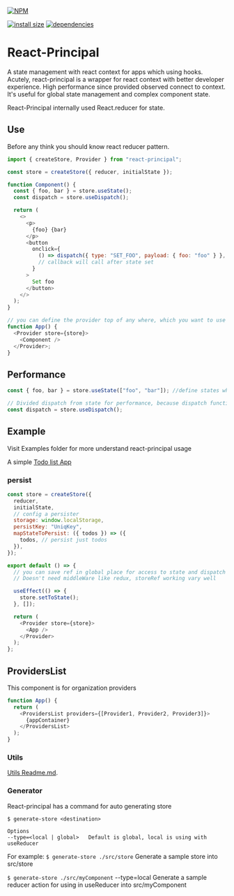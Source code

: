 [![NPM](https://nodei.co/npm/react-principal.png)](https://nodei.co/npm/react-principal/)

[![install size](https://packagephobia.now.sh/badge?p=react-principal)](https://packagephobia.now.sh/result?p=react-principal) [![dependencies](https://david-dm.org/hosseinmd/react-principal.svg)](https://david-dm.org/hosseinmd/react-principal.svg)

# React-Principal

A state management with react context for apps which using hooks.
Acutely, react-principal is a wrapper for react context with better developer experience.
High performance since provided observed connect to context.
It's useful for global state management and complex component state.

React-Principal internally used React.reducer for state.

## Use

Before any think you should know react reducer pattern.

```js
import { createStore, Provider } from "react-principal";

const store = createStore({ reducer, initialState });

function Component() {
  const { foo, bar } = store.useState();
  const dispatch = store.useDispatch();

  return (
    <>
      <p>
        {foo} {bar}
      </p>
      <button
        onclick={
          () => dispatch({ type: "SET_FOO", payload: { foo: "foo" } }, callback)
          // callback will call after state set
        }
      >
        Set foo
      </button>
    </>
  );
}

// you can define the provider top of any where, which you want to use a store
function App() {
  <Provider store={store}>
    <Component />
  </Provider>;
}
```

## Performance

```js
const { foo, bar } = store.useState(["foo", "bar"]); //define states which you want to update when they changed. if is not defined store listen to whole states change

// Divided dispatch from state for performance, because dispatch function never change
const dispatch = store.useDispatch();
```

## Example

Visit Examples folder for more understand react-principal usage

A simple [Todo list App](https://github.com/hosseinmd/react-principal/blob/master/examples/web/src/app.js)

### persist

```js
const store = createStore({
  reducer,
  initialState,
  // config a persister
  storage: window.localStorage,
  persistKey: "UniqKey",
  mapStateToPersist: ({ todos }) => ({
    todos, // persist just todos
  }),
});

export default () => {
  // you can save ref in global place for access to state and dispatch out of children components like `store.state`
  // Doesn't need middleWare like redux, storeRef working vary well

  useEffect(() => {
    store.setToState();
  }, []);

  return (
    <Provider store={store}>
      <App />
    </Provider>
  );
};
```

## ProvidersList

This component is for organization providers

```js
function App() {
  return (
    <ProvidersList providers={[Provider1, Provider2, Provider3]}>
      {appContainer}
    </ProvidersList>
  );
}
```

### Utils

[Utils Readme.md](UtilsReadme.md).

### Generator

React-principal has a command for auto generating store

`$ generate-store <destination>`

    Options
    --type=<local | global>   Default is global, local is using with useReducer

For example:
`$ generate-store ./src/store`
Generate a sample store into src/store

`$ generate-store ./src/myComponent` --type=local
Generate a sample reducer action for using in useReducer into src/myComponent

